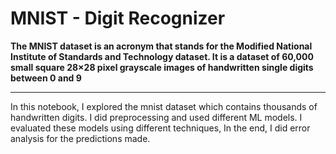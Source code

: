 # MNIST - Digit Recognizer <br>
**The MNIST dataset is an acronym that stands for the Modified National Institute of Standards and Technology dataset. It is a dataset of 60,000 small square 28×28 pixel grayscale images of handwritten single digits between 0 and 9** <br> <hr>
In this notebook, I explored the mnist dataset which contains thousands of handwritten digits. I did preprocessing and used different ML models. I evaluated these models using different techniques, In the end, I did error analysis for the predictions made.
